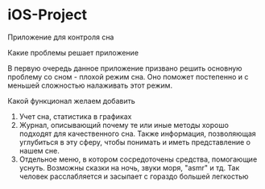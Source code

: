 # iOS-Project

Приложение для контроля сна

Какие проблемы решает приложение

В первую очередь данное приложение призвано решить основную проблему со сном - плохой режим сна. Оно поможет постепенно и с меньшей сложностью налаживать этот режим.

Какой функционал желаем добавить

1. Учет сна, статистика в графиках
2. Журнал, описывающий почему те или иные методы хорошо подходят для качественного сна. Также информация, позволяющая углубиться в эту сферу, чтобы понимать и иметь представление о нашем сне.
3. Отдельное меню, в котором сосредоточены средства, помогающие уснуть. Возможны сказки на ночь, звуки моря, "asmr" и тд. Так человек расслабляется и засыпает с гораздо большей легкостью
